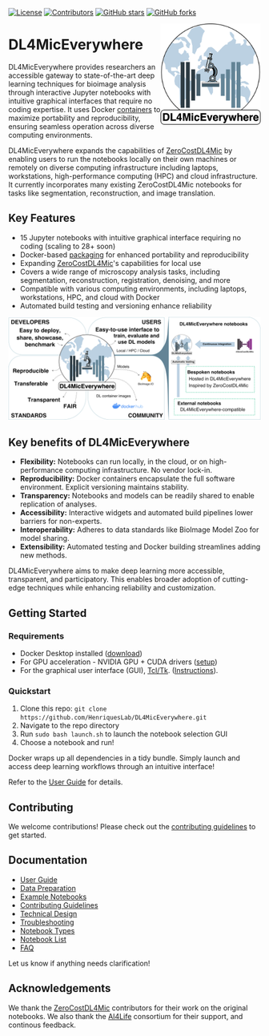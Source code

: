 [![License](https://img.shields.io/github/license/HenriquesLab/DL4MicEverywhere?color=Green)](https://github.com/HenriquesLab/DL4MicEverywhere/blob/main/LICENSE.txt)
[![Contributors](https://img.shields.io/github/contributors-anon/HenriquesLab/DL4MicEverywhere)](https://github.com/HenriquesLab/DL4MicEverywhere/graphs/contributors)
[![GitHub stars](https://img.shields.io/github/stars/HenriquesLab/DL4MicEverywhere?style=social)](https://github.com/HenriquesLab/DL4MicEverywhere/)
[![GitHub forks](https://img.shields.io/github/forks/HenriquesLab/DL4MicEverywhere?style=social)](https://github.com/HenriquesLab/DL4MicEverywhere/)

<img src="https://github.com/HenriquesLab/DL4MicEverywhere/blob/main/docs/logo/dl4miceverywhere-logo.png" align="right" width="200"/>

# DL4MicEverywhere

DL4MicEverywhere provides researchers an accessible gateway to state-of-the-art deep learning techniques for bioimage analysis through interactive Jupyter notebooks with intuitive graphical interfaces that require no coding expertise. 
It uses Docker [containers](https://hub.docker.com/repository/docker/henriqueslab/dl4miceverywhere) to maximize portability and reproducibility, ensuring seamless operation across diverse computing environments.

DL4MicEverywhere expands the capabilities of [ZeroCostDL4Mic](https://github.com/HenriquesLab/ZeroCostDL4Mic) by enabling users to run the notebooks locally on their own machines or remotely on diverse computing infrastructure including laptops, workstations, high-performance computing (HPC) and cloud infrastructure. 
It currently incorporates many existing ZeroCostDL4Mic notebooks for tasks like segmentation, reconstruction, and image translation.

## Key Features

- 15 Jupyter notebooks with intuitive graphical interface requiring no coding (scaling to 28+ soon) 
- Docker-based [packaging](https://hub.docker.com/repository/docker/henriqueslab/dl4miceverywhere) for enhanced portability and reproducibility
- Expanding [ZeroCostDL4Mic](https://github.com/HenriquesLab/ZeroCostDL4Mic)'s capabilities for local use
- Covers a wide range of microscopy analysis tasks, including segmentation, reconstruction, registration, denoising, and more
- Compatible with various computing environments, including laptops, workstations, HPC, and cloud with Docker
- Automated build testing and versioning enhance reliability

![Sample Notebook](docs/images/policy.png)

## Key benefits of DL4MicEverywhere

- **Flexibility:** Notebooks can run locally, in the cloud, or on high-performance computing infrastructure. No vendor lock-in.
- **Reproducibility:** Docker containers encapsulate the full software environment. Explicit versioning maintains stability.
- **Transparency:** Notebooks and models can be readily shared to enable replication of analyses.
- **Accessibility:** Interactive widgets and automated build pipelines lower barriers for non-experts.
- **Interoperability:** Adheres to data standards like BioImage Model Zoo for model sharing.
- **Extensibility:** Automated testing and Docker building streamlines adding new methods.

DL4MicEverywhere aims to make deep learning more accessible, transparent, and participatory. This enables broader adoption of cutting-edge techniques while enhancing reliability and customization.

## Getting Started

### Requirements

- Docker Desktop installed ([download](https://www.docker.com/products/docker-desktop))
- For GPU acceleration - NVIDIA GPU + CUDA drivers ([setup](https://docs.nvidia.com/cuda/)) 
- For the graphical user interface (GUI),  [Tcl/Tk](https://www.tcl.tk/). ([Instructions](docs/GUI_USER_GUIDE.md)).

### Quickstart

1. Clone this repo: `git clone https://github.com/HenriquesLab/DL4MicEverywhere.git`
2. Navigate to the repo directory 
3. Run `sudo bash launch.sh` to launch the notebook selection GUI
4. Choose a notebook and run!

Docker wraps up all dependencies in a tidy bundle. Simply launch and access deep learning workflows through an intuitive interface!

Refer to the [User Guide](docs/USER_GUIDE.md) for details.


## Contributing

We welcome contributions! Please check out the [contributing guidelines](CONTRIBUTING.md) to get started.

## Documentation

- [User Guide](docs/USER_GUIDE.md)
- [Data Preparation](docs/DATA.md)
- [Example Notebooks](examples)
- [Contributing Guidelines](CONTRIBUTING.md)
- [Technical Design](docs/DESIGN.md)
- [Troubleshooting](docs/TROUBLESHOOTING.md)
- [Notebook Types](docs/NOTEBOOK_TYPES.md)
- [Notebook List](docs/NOTEBOOKS.md)
- [FAQ](docs/FAQ.md)


Let us know if anything needs clarification!

## Acknowledgements

We thank the [ZeroCostDL4Mic](https://github.com/HenriquesLab/ZeroCostDL4Mic) contributors for their work on the original notebooks. We also thank the [AI4Life](https://ai4life.eurobioimaging.eu/) consortium for their support, and continous feedback.
